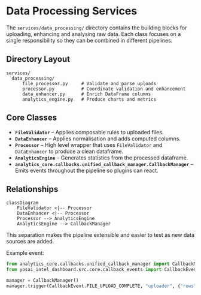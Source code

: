 # Data Processing Services

The `services/data_processing/` directory contains the building blocks for uploading, enhancing and analysing raw data.  Each class focuses on a single responsibility so they can be combined in different pipelines.

## Directory Layout

```
services/
  data_processing/
      file_processor.py     # Validate and parse uploads
      processor.py          # Coordinate validation and enhancement
      data_enhancer.py      # Enrich DataFrame columns
      analytics_engine.py   # Produce charts and metrics
```

## Core Classes

- **`FileValidator`** – Applies composable rules to uploaded files.
- **`DataEnhancer`** – Applies normalisation and adds computed columns.
- **`Processor`** – High level wrapper that uses `FileValidator` and `DataEnhancer` to produce a clean dataframe.
- **`AnalyticsEngine`** – Generates statistics from the processed dataframe.
- **``analytics_core.callbacks.unified_callback_manager.CallbackManager``** – Emits events throughout the pipeline so plugins can react.

## Relationships

```mermaid
classDiagram
    FileValidator <|-- Processor
    DataEnhancer <|-- Processor
    Processor --> AnalyticsEngine
    AnalyticsEngine --> CallbackManager
```

This separation makes the pipeline extensible and easier to test as new data sources are added.

Example event:
```python
from analytics_core.callbacks.unified_callback_manager import CallbackManager
from yosai_intel_dashboard.src.core.callback_events import CallbackEvent

manager = CallbackManager()
manager.trigger(CallbackEvent.FILE_UPLOAD_COMPLETE, "uploader", {"rows": len(df)})
```

